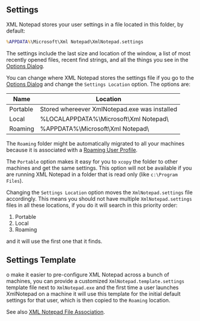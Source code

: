 ## Settings

XML Notepad stores your user settings in a file located in this folder, by default:

```cmd
%APPDATA%\Microsoft\Xml Notepad\XmlNotepad.settings
```

The settings include the last size and location of the window, a list of most recently opened files, recent find
strings, and all the things you see in the [Options Dialog](options.md).

You can change where XML Notepad stores the settings file if you go to the [Options Dialog](options.md) and change the
`Settings Location` option. The options are:

| Name         | Location      |
| ------------- |-------------|
| Portable | Stored whereever XmlNotepad.exe was installed |
| Local   | %LOCALAPPDATA%\Microsoft\Xml Notepad\ |
| Roaming | %APPDATA%\Microsoft\Xml Notepad\ |

The `Roaming` folder might be automatically migrated to all your machines because it is associated with a [Roaming User
Profile](https://blogs.windows.com/windowsdeveloper/2016/05/03/getting-started-with-roaming-app-data/).

The `Portable` option makes it easy for you to `xcopy` the folder to other machines and get the same settings. This
option will not be available if you are running XML Notepad in a folder that is read only (like `c:\Program Files`).

Changing the `Settings Location` option moves the `XmlNotepad.settings` file accordingly. This means you should not have
multiple `XmlNotepad.settings` files in all these locations, if you do it will search in this priority order:

1. Portable
2. Local
3. Roaming

and it will use the first one that it finds.

## Settings Template

o make it easier to pre-configure XML Notepad across a bunch of machines, you can provide a customized
`XmlNotepad.template.settings` template file next to `XmlNotepad.exe` and the first time a user launches XmlNotepad on a
machine it will use this template for the initial default settings for that user, which is then copied to the `Roaming`
location.

See also [XML Notepad File Association](fileassociation.md).